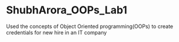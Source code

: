 # ShubhArora_OOPs_Lab1
Used the concepts of Object Oriented programming(OOPs) to create credentials for new hire in an IT company
